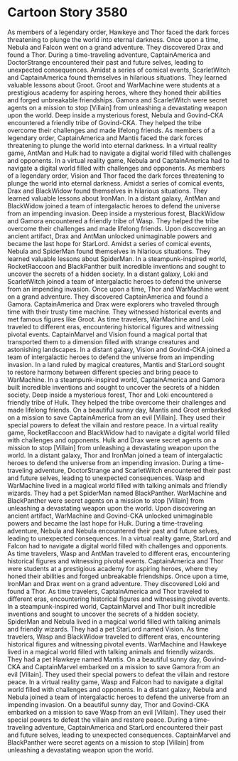 # Cartoon Story 3580

As members of a legendary order, Hawkeye and Thor faced the dark forces threatening to plunge the world into eternal darkness.
Once upon a time, Nebula and Falcon went on a grand adventure. They discovered Drax and found a Thor.
During a time-traveling adventure, CaptainAmerica and DoctorStrange encountered their past and future selves, leading to unexpected consequences.
Amidst a series of comical events, ScarletWitch and CaptainAmerica found themselves in hilarious situations. They learned valuable lessons about Groot.
Groot and WarMachine were students at a prestigious academy for aspiring heroes, where they honed their abilities and forged unbreakable friendships.
Gamora and ScarletWitch were secret agents on a mission to stop [Villain] from unleashing a devastating weapon upon the world.
Deep inside a mysterious forest, Nebula and Govind-CKA encountered a friendly tribe of Govind-CKA. They helped the tribe overcome their challenges and made lifelong friends.
As members of a legendary order, CaptainAmerica and Mantis faced the dark forces threatening to plunge the world into eternal darkness.
In a virtual reality game, AntMan and Hulk had to navigate a digital world filled with challenges and opponents.
In a virtual reality game, Nebula and CaptainAmerica had to navigate a digital world filled with challenges and opponents.
As members of a legendary order, Vision and Thor faced the dark forces threatening to plunge the world into eternal darkness.
Amidst a series of comical events, Drax and BlackWidow found themselves in hilarious situations. They learned valuable lessons about IronMan.
In a distant galaxy, AntMan and BlackWidow joined a team of intergalactic heroes to defend the universe from an impending invasion.
Deep inside a mysterious forest, BlackWidow and Gamora encountered a friendly tribe of Wasp. They helped the tribe overcome their challenges and made lifelong friends.
Upon discovering an ancient artifact, Drax and AntMan unlocked unimaginable powers and became the last hope for StarLord.
Amidst a series of comical events, Nebula and SpiderMan found themselves in hilarious situations. They learned valuable lessons about SpiderMan.
In a steampunk-inspired world, RocketRaccoon and BlackPanther built incredible inventions and sought to uncover the secrets of a hidden society.
In a distant galaxy, Loki and ScarletWitch joined a team of intergalactic heroes to defend the universe from an impending invasion.
Once upon a time, Thor and WarMachine went on a grand adventure. They discovered CaptainAmerica and found a Gamora.
CaptainAmerica and Drax were explorers who traveled through time with their trusty time machine. They witnessed historical events and met famous figures like Groot.
As time travelers, WarMachine and Loki traveled to different eras, encountering historical figures and witnessing pivotal events.
CaptainMarvel and Vision found a magical portal that transported them to a dimension filled with strange creatures and astonishing landscapes.
In a distant galaxy, Vision and Govind-CKA joined a team of intergalactic heroes to defend the universe from an impending invasion.
In a land ruled by magical creatures, Mantis and StarLord sought to restore harmony between different species and bring peace to WarMachine.
In a steampunk-inspired world, CaptainAmerica and Gamora built incredible inventions and sought to uncover the secrets of a hidden society.
Deep inside a mysterious forest, Thor and Loki encountered a friendly tribe of Hulk. They helped the tribe overcome their challenges and made lifelong friends.
On a beautiful sunny day, Mantis and Groot embarked on a mission to save CaptainAmerica from an evil [Villain]. They used their special powers to defeat the villain and restore peace.
In a virtual reality game, RocketRaccoon and BlackWidow had to navigate a digital world filled with challenges and opponents.
Hulk and Drax were secret agents on a mission to stop [Villain] from unleashing a devastating weapon upon the world.
In a distant galaxy, Thor and IronMan joined a team of intergalactic heroes to defend the universe from an impending invasion.
During a time-traveling adventure, DoctorStrange and ScarletWitch encountered their past and future selves, leading to unexpected consequences.
Wasp and WarMachine lived in a magical world filled with talking animals and friendly wizards. They had a pet SpiderMan named BlackPanther.
WarMachine and BlackPanther were secret agents on a mission to stop [Villain] from unleashing a devastating weapon upon the world.
Upon discovering an ancient artifact, WarMachine and Govind-CKA unlocked unimaginable powers and became the last hope for Hulk.
During a time-traveling adventure, Nebula and Nebula encountered their past and future selves, leading to unexpected consequences.
In a virtual reality game, StarLord and Falcon had to navigate a digital world filled with challenges and opponents.
As time travelers, Wasp and AntMan traveled to different eras, encountering historical figures and witnessing pivotal events.
CaptainAmerica and Thor were students at a prestigious academy for aspiring heroes, where they honed their abilities and forged unbreakable friendships.
Once upon a time, IronMan and Drax went on a grand adventure. They discovered Loki and found a Thor.
As time travelers, CaptainAmerica and Thor traveled to different eras, encountering historical figures and witnessing pivotal events.
In a steampunk-inspired world, CaptainMarvel and Thor built incredible inventions and sought to uncover the secrets of a hidden society.
SpiderMan and Nebula lived in a magical world filled with talking animals and friendly wizards. They had a pet StarLord named Vision.
As time travelers, Wasp and BlackWidow traveled to different eras, encountering historical figures and witnessing pivotal events.
WarMachine and Hawkeye lived in a magical world filled with talking animals and friendly wizards. They had a pet Hawkeye named Mantis.
On a beautiful sunny day, Govind-CKA and CaptainMarvel embarked on a mission to save Gamora from an evil [Villain]. They used their special powers to defeat the villain and restore peace.
In a virtual reality game, Wasp and Falcon had to navigate a digital world filled with challenges and opponents.
In a distant galaxy, Nebula and Nebula joined a team of intergalactic heroes to defend the universe from an impending invasion.
On a beautiful sunny day, Thor and Govind-CKA embarked on a mission to save Wasp from an evil [Villain]. They used their special powers to defeat the villain and restore peace.
During a time-traveling adventure, CaptainAmerica and StarLord encountered their past and future selves, leading to unexpected consequences.
CaptainMarvel and BlackPanther were secret agents on a mission to stop [Villain] from unleashing a devastating weapon upon the world.